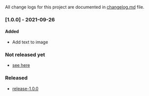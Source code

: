 All change logs for this project are documented in [changelog.md](changelog.md) file.
### [1.0.0] - 2021-09-26
#### Added
- Add text to image

### Not released yet
- [see here](https://github.com/tranbadat/draw-text-to-image/compare/master...develop)
### Released
- [release-1.0.0](https://github.com/tranbadat/draw-text-to-image/releases/tag/release-1.0.0)